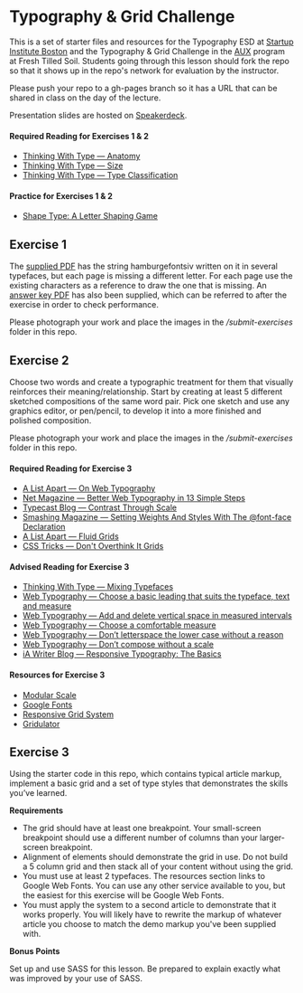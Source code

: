 # Typography & Grid Challenge

This is a set of starter files and resources for the Typography ESD at [Startup Institute Boston](http://startupinstitute.com/) and the Typography & Grid Challenge in the [AUX](http://www.freshtilledsoil.com/aux/) program at Fresh Tilled Soil. Students going through this lesson should fork the repo so that it shows up in the repo's network for evaluation by the instructor.

Please push your repo to a gh-pages branch so it has a URL that can be shared in class on the day of the lecture.

Presentation slides are hosted on [Speakerdeck](https://speakerdeck.com/javasteve99/typography-fundamentals).

#### Required Reading for Exercises 1 &amp; 2
* [Thinking With Type &mdash; Anatomy](http://www.thinkingwithtype.com/contents/letter/#Anatomy)
* [Thinking With Type &mdash; Size](http://www.thinkingwithtype.com/contents/letter/#Size)
* [Thinking With Type &mdash; Type Classification](http://www.thinkingwithtype.com/contents/letter/#Type_Classification)

#### Practice for Exercises 1 &amp; 2
* [Shape Type: A Letter Shaping Game](http://shape.method.ac/)

## Exercise 1
The [supplied PDF](https://github.com/freshtilledsoil/typography-and-grid-challenge/blob/master/letter-test.pdf?raw=true) has the string hamburgefontsiv written on it in several typefaces, but each page is missing a different letter. For each page use the existing characters as a reference to draw the one that is missing. An [answer key PDF](https://github.com/freshtilledsoil/typography-and-grid-challenge/blob/master/letter-test-answers.pdf?raw=true) has also been supplied, which can be referred to after the exercise in order to check performance.

Please photograph your work and place the images in the */submit-exercises* folder in this repo.

## Exercise 2
Choose two words and create a typographic treatment for them that visually reinforces their meaning/relationship. Start by creating at least 5 different sketched compositions of the same word pair. Pick one sketch and use any graphics editor, or pen/pencil, to develop it into a more finished and polished composition.

Please photograph your work and place the images in the */submit-exercises* folder in this repo.

#### Required Reading for Exercise 3
* [A List Apart &mdash; On Web Typography](http://alistapart.com/article/on-web-typography)
* [Net Magazine &mdash; Better Web Typography in 13 Simple Steps](http://www.netmagazine.com/features/better-web-typography-few-simple-steps)
* [Typecast Blog &mdash; Contrast Through Scale](http://typecast.com/blog/contrast-through-scale)
* [Smashing Magazine &mdash; Setting Weights And Styles With The @font-face Declaration](http://coding.smashingmagazine.com/2013/02/14/setting-weights-and-styles-at-font-face-declaration/)
* [A List Apart &mdash; Fluid Grids](http://alistapart.com/article/fluidgrids)
* [CSS Tricks &mdash; Don't Overthink It Grids](http://css-tricks.com/dont-overthink-it-grids/)

#### Advised Reading for Exercise 3
* [Thinking With Type &mdash; Mixing Typefaces](http://www.thinkingwithtype.com/contents/letter/#Mixing_Typefaces)
* [Web Typography &mdash; Choose a basic leading that suits the typeface, text and measure](http://webtypography.net/Rhythm_and_Proportion/Vertical_Motion/2.2.1/)
* [Web Typography &mdash; Add and delete vertical space in measured intervals](http://webtypography.net/Rhythm_and_Proportion/Vertical_Motion/2.2.2/)
* [Web Typography &mdash; Choose a comfortable measure](http://webtypography.net/Rhythm_and_Proportion/Horizontal_Motion/2.1.2/)
* [Web Typography &mdash; Don’t letterspace the lower case without a reason](http://webtypography.net/Rhythm_and_Proportion/Horizontal_Motion/2.1.7/)
* [Web Typography &mdash; Don’t compose without a scale](http://webtypography.net/Harmony_and_Counterpoint/Size/3.1.1/)
* [iA Writer Blog &mdash; Responsive Typography: The Basics](http://ia.net/blog/responsive-typography-the-basics/)

#### Resources for Exercise 3
* [Modular Scale](http://modularscale.com/)
* [Google Fonts](http://www.google.com/fonts)
* [Responsive Grid System](http://www.responsivegridsystem.com/)
* [Gridulator](http://gridulator.com/)

## Exercise 3
Using the starter code in this repo, which contains typical article markup, implement a basic grid and a set of type styles that demonstrates the skills you’ve learned.

**Requirements**
* The grid should have at least one breakpoint. Your small-screen breakpoint should use a different number of columns than your larger-screen breakpoint.
* Alignment of elements should demonstrate the grid in use. Do not build a 5 column grid and then stack all of your content without using the grid.
* You must use at least 2 typefaces. The resources section links to Google Web Fonts. You can use any other service available to you, but the easiest for this exercise will be Google Web Fonts.
* You must apply the system to a second article to demonstrate that it works properly. You will likely have to rewrite the markup of whatever article you choose to match the demo markup you've been supplied with.

**Bonus Points**

Set up and use SASS for this lesson. Be prepared to explain exactly what was improved by your use of SASS.